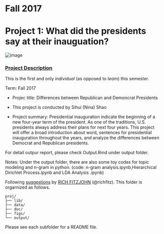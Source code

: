 # Fall 2017
# Project 1: What did the presidents say at their inauguation?

![image](figs/title.jpg)

### [Project Description](doc/)
This is the first and only *individual* (as opposed to *team*) this semester. 

Term: Fall 2017

+ Projec title: Differences between Republican and Demoncrat Presidents  
+ This project is conducted by Sihui (Nina) Shao

+ Project summary: Presidential inauguration indicate the beginning of a new four-year term of the president. As one of the traditions, U.S. presidents always address their plans for next four years. This project will offer a broad introduction about word, sentences for presidential inauguration throughout the years, and analyze the differences between Democrat and Republican presidents. 

For detail outpur report, please check Output.Rmd under output folder. 

Notes: Under the output folder, there are also some toy codes for topic modeling and n-gram in python. (code: n-gram analysis.ipynb,Hierarchical Dirichlet Process.ipynb and LDA Analysis .ipynb)

Following [suggestions](http://nicercode.github.io/blog/2013-04-05-projects/) by [RICH FITZJOHN](http://nicercode.github.io/about/#Team) (@richfitz). This folder is orgarnized as follows.

```
proj/
├── lib/
├── data/
├── doc/
├── figs/
└── output/
```

Please see each subfolder for a README file.
